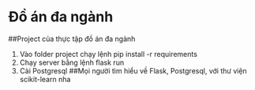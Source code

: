 # Đồ án đa ngành
##Project của thực tập đồ án đa ngành
1. Vào folder project chạy lệnh pip install -r requirements
2. Chạy server bằng lệnh flask run
3. Cài Postgresql
##Mọi người tìm hiểu về Flask, Postgresql, với thư viện scikit-learn nha
